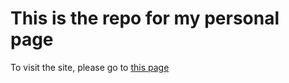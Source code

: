 # This is the repo for my personal page
To visit the site, please go to [this page](https://5432roy.github.io/)